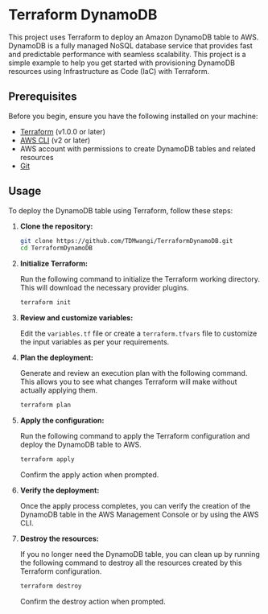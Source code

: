 # Terraform DynamoDB

This project uses Terraform to deploy an Amazon DynamoDB table to AWS. DynamoDB is a fully managed NoSQL database service that provides fast and predictable performance with seamless scalability. This project is a simple example to help you get started with provisioning DynamoDB resources using Infrastructure as Code (IaC) with Terraform.

## Prerequisites

Before you begin, ensure you have the following installed on your machine:

- [Terraform](https://www.terraform.io/downloads.html) (v1.0.0 or later)
- [AWS CLI](https://aws.amazon.com/cli/) (v2 or later)
- AWS account with permissions to create DynamoDB tables and related resources
- [Git](https://git-scm.com/)

## Usage

To deploy the DynamoDB table using Terraform, follow these steps:

1. **Clone the repository:**

   ```bash
   git clone https://github.com/TDMwangi/TerraformDynamoDB.git
   cd TerraformDynamoDB
   ```

2. **Initialize Terraform:**

   Run the following command to initialize the Terraform working directory. This will download the necessary provider plugins.

   ```sh
   terraform init
   ```

3. **Review and customize variables:**

   Edit the `variables.tf` file or create a `terraform.tfvars` file to customize the input variables as per your requirements.

4. **Plan the deployment:**

   Generate and review an execution plan with the following command. This allows you to see what changes Terraform will make without actually applying them.

   ```sh
   terraform plan
   ```

5. **Apply the configuration:**

   Run the following command to apply the Terraform configuration and deploy the DynamoDB table to AWS.

   ```sh
   terraform apply
   ```

   Confirm the apply action when prompted.

6. **Verify the deployment:**

   Once the apply process completes, you can verify the creation of the DynamoDB table in the AWS Management Console or by using the AWS CLI.

7. **Destroy the resources:**

   If you no longer need the DynamoDB table, you can clean up by running the following command to destroy all the resources created by this Terraform configuration.

   ```bash
   terraform destroy
   ```

   Confirm the destroy action when prompted.

